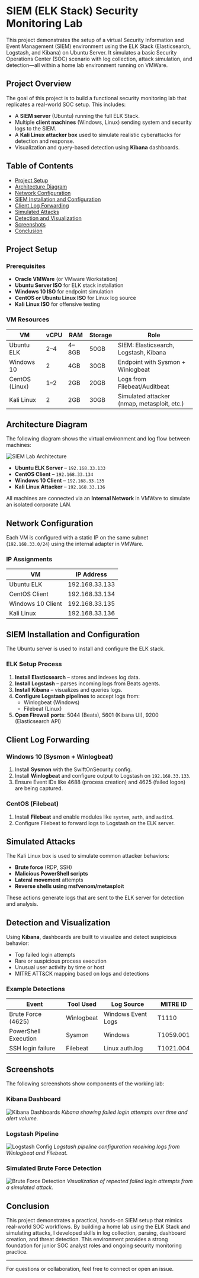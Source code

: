 # SIEM (ELK Stack) Security Monitoring Lab

This project demonstrates the setup of a virtual Security Information and Event Management (SIEM) environment using the ELK Stack (Elasticsearch, Logstash, and Kibana) on Ubuntu Server. It simulates a basic Security Operations Center (SOC) scenario with log collection, attack simulation, and detection—all within a home lab environment running on VMWare.

## Project Overview

The goal of this project is to build a functional security monitoring lab that replicates a real-world SOC setup. This includes:
- A **SIEM server** (Ubuntu) running the full ELK Stack.
- Multiple **client machines** (Windows, Linux) sending system and security logs to the SIEM.
- A **Kali Linux attacker box** used to simulate realistic cyberattacks for detection and response.
- Visualization and query-based detection using **Kibana** dashboards.

## Table of Contents

- [Project Setup](#project-setup)
- [Architecture Diagram](#architecture-diagram)
- [Network Configuration](#network-configuration)
- [SIEM Installation and Configuration](#siem-installation-and-configuration)
- [Client Log Forwarding](#client-log-forwarding)
- [Simulated Attacks](#simulated-attacks)
- [Detection and Visualization](#detection-and-visualization)
- [Screenshots](#screenshots)
- [Conclusion](#conclusion)

## Project Setup

### Prerequisites

- **Oracle VMWare** (or VMware Workstation)
- **Ubuntu Server ISO** for ELK stack installation
- **Windows 10 ISO** for endpoint simulation
- **CentOS or Ubuntu Linux ISO** for Linux log source
- **Kali Linux ISO** for offensive testing

### VM Resources

| VM              | vCPU | RAM  | Storage | Role                              |
|------------------|------|------|---------|------------------------------------|
| Ubuntu ELK       | 2–4  | 4–8GB| 50GB    | SIEM: Elasticsearch, Logstash, Kibana |
| Windows 10       | 2    | 4GB  | 30GB    | Endpoint with Sysmon + Winlogbeat |
| CentOS (Linux)   | 1–2  | 2GB  | 20GB    | Logs from Filebeat/Auditbeat     |
| Kali Linux       | 2    | 2GB  | 30GB    | Simulated attacker (nmap, metasploit, etc.) |

## Architecture Diagram

The following diagram shows the virtual environment and log flow between machines:

![SIEM Lab Architecture](assets/SIEM_Lab_Architecture.png)

- **Ubuntu ELK Server** – `192.168.33.133`
- **CentOS Client** – `192.168.33.134`
- **Windows 10 Client** – `192.168.33.135`
- **Kali Linux Attacker** – `192.168.33.136`

All machines are connected via an **Internal Network** in VMWare to simulate an isolated corporate LAN.

## Network Configuration

Each VM is configured with a static IP on the same subnet (`192.168.33.0/24`) using the internal adapter in VMWare.

### IP Assignments

| VM              | IP Address       |
|------------------|------------------|
| Ubuntu ELK       | 192.168.33.133   |
| CentOS Client    | 192.168.33.134   |
| Windows 10 Client| 192.168.33.135   |
| Kali Linux       | 192.168.33.136   |

## SIEM Installation and Configuration

The Ubuntu server is used to install and configure the ELK stack.

### ELK Setup Process

1. **Install Elasticsearch** – stores and indexes log data.
2. **Install Logstash** – parses incoming logs from Beats agents.
3. **Install Kibana** – visualizes and queries logs.
4. **Configure Logstash pipelines** to accept logs from:
   - Winlogbeat (Windows)
   - Filebeat (Linux)
5. **Open Firewall ports**: 5044 (Beats), 5601 (Kibana UI), 9200 (Elasticsearch API)

## Client Log Forwarding

### Windows 10 (Sysmon + Winlogbeat)

1. Install **Sysmon** with the SwiftOnSecurity config.
2. Install **Winlogbeat** and configure output to Logstash on `192.168.33.133`.
3. Ensure Event IDs like 4688 (process creation) and 4625 (failed logon) are being captured.

### CentOS (Filebeat)

1. Install **Filebeat** and enable modules like `system`, `auth`, and `auditd`.
2. Configure Filebeat to forward logs to Logstash on the ELK server.

## Simulated Attacks

The Kali Linux box is used to simulate common attacker behaviors:

- **Brute force** (RDP, SSH)
- **Malicious PowerShell scripts**
- **Lateral movement** attempts
- **Reverse shells using msfvenom/metasploit**

These actions generate logs that are sent to the ELK server for detection and analysis.

## Detection and Visualization

Using **Kibana**, dashboards are built to visualize and detect suspicious behavior:

- Top failed login attempts
- Rare or suspicious process execution
- Unusual user activity by time or host
- MITRE ATT&CK mapping based on logs and detections

### Example Detections

| Event | Tool Used | Log Source | MITRE ID |
|-------|-----------|------------|----------|
| Brute Force (4625) | Winlogbeat | Windows Event Logs | T1110 |
| PowerShell Execution | Sysmon | Windows | T1059.001 |
| SSH login failure | Filebeat | Linux auth.log | T1021.004 |

## Screenshots

The following screenshots show components of the working lab:

### Kibana Dashboard

![Kibana Dashboards](assets/kibana_dashboard.png)
*Kibana showing failed login attempts over time and alert volume.*

### Logstash Pipeline

![Logstash Config](assets/logstash_pipeline.png)
*Logstash pipeline configuration receiving logs from Winlogbeat and Filebeat.*

### Simulated Brute Force Detection

![Brute Force Detection](assets/brute_force.png)
*Visualization of repeated failed login attempts from a simulated attack.*

## Conclusion

This project demonstrates a practical, hands-on SIEM setup that mimics real-world SOC workflows. By building a home lab using the ELK Stack and simulating attacks, I developed skills in log collection, parsing, dashboard creation, and threat detection. This environment provides a strong foundation for junior SOC analyst roles and ongoing security monitoring practice.

---

For questions or collaboration, feel free to connect or open an issue.